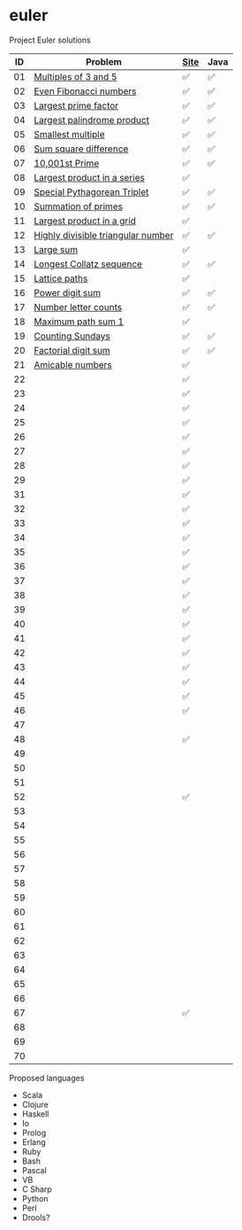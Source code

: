 # euler

Project Euler solutions




| ID | Problem | [Site](https://projecteuler.net "Problem has been completed on the Project Euler website") | Java |
|---|---|---|---|
| 01 | [Multiples of 3 and 5](https://projecteuler.net/problem=1) | :white_check_mark: | :white_check_mark: |
| 02 | [Even Fibonacci numbers](https://projecteuler.net/problem=2) | :white_check_mark: | :white_check_mark: |
| 03 | [Largest prime factor](https://projecteuler.net/problem=3) | :white_check_mark: | :white_check_mark: |
| 04 | [Largest palindrome product](https://projecteuler.net/problem=4) | :white_check_mark: | :white_check_mark: |
| 05 | [Smallest multiple](https://projecteuler.net/problem=5) | :white_check_mark: | :white_check_mark: |
| 06 | [Sum square difference](https://projecteuler.net/problem=6) | :white_check_mark: | :white_check_mark: |
| 07 | [10,001st Prime](https://projecteuler.net/problem=7) | :white_check_mark: | :white_check_mark: |
| 08 | [Largest product in a series](https://projecteuler.net/problem=8) | :white_check_mark: |  |
| 09 | [Special Pythagorean Triplet](https://projecteuler.net/problem=9) | :white_check_mark: | :white_check_mark: |
| 10 | [Summation of primes](https://projecteuler.net/problem=10) | :white_check_mark: | :white_check_mark: |
| 11 | [Largest product in a grid](https://projecteuler.net/problem=11) | :white_check_mark: |  |
| 12 | [Highly divisible triangular number](https://projecteuler.net/problem=12) | :white_check_mark: | :white_check_mark: |
| 13 | [Large sum](https://projecteuler.net/problem=13) | :white_check_mark: |  |
| 14 | [Longest Collatz sequence](https://projecteuler.net/problem=14) | :white_check_mark: | :white_check_mark: |
| 15 | [Lattice paths](https://projecteuler.net/problem=15) | :white_check_mark: |  |
| 16 | [Power digit sum](https://projecteuler.net/problem=16) | :white_check_mark: | :white_check_mark: |
| 17 | [Number letter counts](https://projecteuler.net/problem=17) | :white_check_mark: | :white_check_mark: |
| 18 | [Maximum path sum 1](https://projecteuler.net/problem=18) | :white_check_mark: |  |
| 19 | [Counting Sundays](https://projecteuler.net/problem=19) | :white_check_mark: | :white_check_mark: |
| 20 | [Factorial digit sum](https://projecteuler.net/problem=20) | :white_check_mark: | :white_check_mark: |
| 21 | [Amicable numbers](https://projecteuler.net/problem=21) | :white_check_mark: |  |
| 22 | [](https://projecteuler.net/problem=22) | :white_check_mark: |  |
| 23 | [](https://projecteuler.net/problem=23) | :white_check_mark: |  |
| 24 | [](https://projecteuler.net/problem=24) | :white_check_mark: |  |
| 25 | [](https://projecteuler.net/problem=25) | :white_check_mark: |  |
| 26 | [](https://projecteuler.net/problem=26) | :white_check_mark: |  |
| 27 | [](https://projecteuler.net/problem=27) | :white_check_mark: |  |
| 28 | [](https://projecteuler.net/problem=28) | :white_check_mark: |  |
| 29 | [](https://projecteuler.net/problem=29) | :white_check_mark: |  |
| 31 | [](https://projecteuler.net/problem=31) | :white_check_mark: |  |
| 32 | [](https://projecteuler.net/problem=32) | :white_check_mark: |  |
| 33 | [](https://projecteuler.net/problem=33) | :white_check_mark: |  |
| 34 | [](https://projecteuler.net/problem=34) | :white_check_mark: |  |
| 35 | [](https://projecteuler.net/problem=35) | :white_check_mark: |  |
| 36 | [](https://projecteuler.net/problem=36) | :white_check_mark: |  |
| 37 | [](https://projecteuler.net/problem=37) | :white_check_mark: |  |
| 38 | [](https://projecteuler.net/problem=38) | :white_check_mark: |  |
| 39 | [](https://projecteuler.net/problem=39) | :white_check_mark: |  |
| 40 | [](https://projecteuler.net/problem=40) | :white_check_mark: |  |
| 41 | [](https://projecteuler.net/problem=41) | :white_check_mark: |  |
| 42 | [](https://projecteuler.net/problem=42) | :white_check_mark: |  |
| 43 | [](https://projecteuler.net/problem=43) | :white_check_mark: |  |
| 44 | [](https://projecteuler.net/problem=44) | :white_check_mark: |  |
| 45 | [](https://projecteuler.net/problem=45) | :white_check_mark: |  |
| 46 | [](https://projecteuler.net/problem=46) | :white_check_mark: |  |
| 47 | [](https://projecteuler.net/problem=47) |  |  |
| 48 | [](https://projecteuler.net/problem=48) | :white_check_mark: |  |
| 49 |  |  |  |
| 50 |  |  |  |
| 51 |  |  |  |
| 52 | [](https://projecteuler.net/problem=52) | :white_check_mark: |  |
| 53 |  |  |  |
| 54 |  |  |  |
| 55 |  |  |  |
| 56 |  |  |  |
| 57 |  |  |  |
| 58 |  |  |  |
| 59 |  |  |  |
| 60 |  |  |  |
| 61 |  |  |  |
| 62 |  |  |  |
| 63 |  |  |  |
| 64 |  |  |  |
| 65 |  |  |  |
| 66 |  |  |  |
| 67 | [](https://projecteuler.net/problem=67) | :white_check_mark: |  |
| 68 |  |  |  |
| 69 |  |  |  |
| 70 |  |  |  |

Proposed languages
* Scala
* Clojure
* Haskell
* Io
* Prolog
* Erlang
* Ruby
* Bash
* Pascal
* VB
* C Sharp
* Python
* Perl
* Drools?
